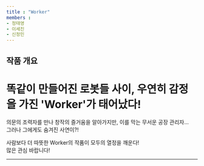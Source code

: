 ```yaml
---
title : "Worker"
members : 
- 정태영
- 이세진
- 신정민
---
```


## 작품 개요

 # 똑같이 만들어진 로봇들 사이, 우연히 감정을 가진 'Worker'가 태어났다!  

 의문의 조력자를 만나 창작의 즐거움을 알아가지만, 이를 막는 무서운 공장 관리자...  
 그러나 그에게도 숨겨진 사연이?!  
   
 사람보다 더 따뜻한 Worker의 작품이 모두의 열정을 깨운다!  
 많은 관심 바랍니다!  
 
---

